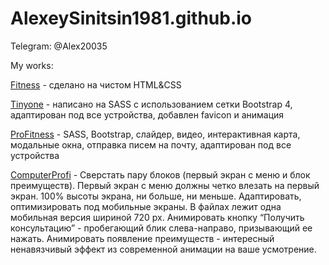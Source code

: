 # AlexeySinitsin1981.github.io
Telegram: @Alex20035


My works:


[Fitness](https://alexeysinitsin1981.github.io/fitness/ "сделано на чистом HTML&CSS") - сделано на чистом HTML&CSS



[Tinyone](https://alexeysinitsin1981.github.io/Tinyone/ "написано на SASS с использованием сетки Bootstrap 4, адаптирован под все устройства, добавлен favicon и анимация") - написано на SASS с использованием сетки Bootstrap 4, адаптирован под все устройства, добавлен favicon и анимация


[ProFitness](https://alexeysinitsin1981.github.io/ProFitness/js/ "SASS,Bootstrap, слайдер, видео, интерактивная карта, модальные окна, отправка писем на почту, адаптирован под все устройства") - SASS, Bootstrap, слайдер, видео, интерактивная карта, модальные окна, отправка писем на почту, адаптирован под все устройства

[ComputerProfi](https://alexeysinitsin1981.github.io/ComputerProfi/ "Тестовое задание") - Сверстать пару блоков (первый экран с меню и блок преимуществ). Первый экран с меню должны четко влезать на первый экран. 100% высоты экрана, ни больше, ни меньше. Адаптировать, оптимизировать под мобильные экраны. В файлах лежит одна мобильная версия шириной 720 px. Анимировать кнопку “Получить консультацию” - пробегающий блик слева-направо, призывающий ее нажать. Анимировать появление преимуществ - интересный ненавязчивый эффект из современной анимации на ваше усмотрение.
